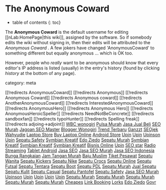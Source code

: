 
# The Anonymous Coward
* table of contents
{: toc}

The **Anonymous Coward** is the default username for editing [[nLab:HomePage|this wiki]], assigned by the software. So if somebody edits the wiki without signing in, then their edits will be attributed to the _Anonymous Coward_ .  A few jokers have changed 'AnonymousCoward' to something different but equally anonymous ... which is OK too.

However, people who *really* want to be anonymous should know that every editor\'s IP address is listed (usually) in the entry's history (found by clicking _history_ at the bottom of any page).


category: meta

[[!redirects AnonymousCoward]]
[[!redirects Anonymous]]
[[!redirects Anonymous Coward]]
[[!redirects Anonymous coward]]
[[!redirects AnotherAnonymousCoward]]
[[!redirects InterestedAnonymousCoward]]
[[!redirects AnonymousHero]]
[[!redirects Anonymous Hero]]
[[!redirects AnonymousHeroicSpeller]]
[[!redirects NeedNotBeConcrete]]
[[!redirects sandboxfan]]
[[!redirects typoHunter]]
[[!redirects Spelling freak]]
[[!redirects adjoing->adjoint]]
<a href="http://wbcwonogiri.blogspot.com/">WBC wonogiri</a>
<a href="http://alloperator-pulsamurah.blogspot.com/">Pulsa Murah</a>
<a href="http://jasa-jualbeli.blogspot.com/">Jasa Jual Beli</a>
<a href="http://seomurah1.blogspot.com/">SEO Murah</a>
<a href="http://jagomasterseo.blogspot.com/">Jagoan SEO Master</a>
<a href="http://bloggerswonogiri.blogspot.com/">Blogger Wonogiri</a>
<a href="http://trend-terbaru.blogspot.com/">Trend Terbaru</a>
<a href="http://ganzzt.blogspot.com/">Ganzzt</a>
<a href="http://seojek.blogspot.com/">SEOjek</a>
<a href="http://wahyudie86.blogspot.com/">Wahyudie</a>
<a href="http://laptopstore.malhikdua.com/">Laptop Store</a>
<a href="http://buylaptoponline.spi-blog.com/">Buy Laptop Online</a>
<a href="http://androidstore.bloggd.org/">Android Store</a>
<a href="http://blog.sman1baturetno.sch.id/upin/">Upin</a>
<a href="http://upin.pnn.com/18283-the-front-page">Upin</a>
<a href="http://upinson.spi-blog.com/">Upinson</a>
<a href="http://kellson.org/upin/">Upin</a>
<a href="http://kellson.org/sepatusafety/">Sepatu Safety</a>
<a href="http://symbiankreatif.abatasa.com/">Symbian Kreatif</a>
<a href="http://edoziedo.community.undip.ac.id/">Edo Ziedo</a>
<a href="http://kellson.org/sepatumurah/">Sepatu Murah</a>
<a href="http://symbiankreatif.blogdetik.com/">Symbian Kreatif</a>
<a href="http://blog.ub.ac.id/symbiankreatif/">Symbian Kreatif</a>
<a href="http://symbiankreatif.wordpress.com/">Symbian Kreatif</a>
<a href="http://bisnisonline.myfirstblog.org/">Bisnis Online</a>
<a href="http://blog.ub.ac.id/upin/">Upin</a>
<a href="http://seostar.blogetery.com/">SEO star</a>
<a href="http://radiostreaming.blogetery.com/">Radio Streaming</a>
<a href="http://tabletandroid.blogetery.com/">Tablet Android</a>
<a href="http://seoweblog.net/">Jasa SEO</a>
<a href="http://seoweblog.net/">Jasa SEO Murah</a>
<a href="http://seoweblog.net/">Jasa SEO Indonesia</a>
<a href="http://blog.unnes.ac.id/bungarangkaian/">Bunga Rangkaian</a>
<a href="http://blog.unnes.ac.id/jamtanganmurah/">Jam Tangan Murah</a>
<a href="http://blog.unnes.ac.id/bajumuslim/">Baju Muslim</a>
<a href="http://blog.unnes.ac.id/tiketpesawat/">Tiket Pesawat</a>
<a href="http://blog.unnes.ac.id/sepatuwanita/">Sepatu Wanita</a>
<a href="http://blog.unnes.ac.id/sepatukickers/">Sepatu Kickers</a>
<a href="http://blog.unnes.ac.id/sepatunike/">Sepatu Nike</a>
<a href="http://blog.unnes.ac.id/sepatucrocs/">Sepatu Crocs</a>
<a href="http://blog.unnes.ac.id/sepatuonline/">Sepatu Online</a>
<a href="http://blog.unnes.ac.id/sepatufutsal/">Sepatu Futsal</a>
<a href="http://blog.unnes.ac.id/sepatutentara/">Sepatu Tentara</a>
<a href="http://blog.unnes.ac.id/sepatuboots/">Sepatu Boot</a>
<a href="http://blog.unnes.ac.id/sepatupdl/">Sepatu PDL</a>
<a href="http://blog.unnes.ac.id/sepatumurah/">Sepatu Murah</a>
<a href="http://blog.unnes.ac.id/jualsepatu/">Jual Sepatu</a>
<a href="http://blog.unnes.ac.id/sepatukulit/">Sepatu Kulit</a>
<a href="http://blog.unnes.ac.id/sepatucasual/">Sepatu Casual</a>
<a href="http://blog.unnes.ac.id/sepatupantofel/">Sepatu Pantofel</a>
<a href="http://blog.unnes.ac.id/sepatusafety/">Sepatu Safety</a>
<a href="http://blog.unnes.ac.id/jasaseomurah/">Jasa SEO Murah</a>
<a href="http://blog.unnes.ac.id/upinson/">Upinson</a>
<a href="http://upinson.blog.mtsngajah.sch.id/">Upin</a>
<a href="http://sman1sumbar.sch.id/upinson/">Upin</a>
<a href="http://upinson.blogs.smjk.edu.my/">Upin</a>
<a href="http://colog.jp/upinson/">Upin</a>
<a href="http://sepatumurahku.blog.com/">Sepatu Murah</a>
<a href="http://sepatumurahku.myfirstblog.org/">Sepatu Murah</a>
<a href="http://blog.smaplusn7bengkulu.sch.id/sepatumurah/">Sepatu Murah</a>
<a href="http://blog.sman1baturetno.sch.id/sepatumurah/">Sepatu Murah</a>
<a href="http://sepatumurah.bloggd.org/">Sepatu Murah</a>
<a href="http://cheapes.info">Cheapes</a>
<a href="http://linkbooking.info">Link Booking</a>
<a href="http://lorks.info">Lorks</a>
<a href="http://ezido.info/">Edo Ziedo</a>
<a href="http://govr.info/">Govr</a>